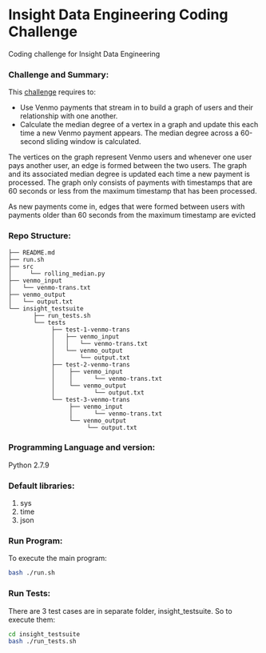 # Insight Data Engineering Coding Challenge
Coding challenge for Insight Data Engineering
### Challenge and Summary:
This [challenge](https://github.com/InsightDataScience/coding-challenge/blob/master/README.md#testing-your-directory-structure-and-output-format) requires  to:
* Use Venmo payments that stream in to build a graph of users and their relationship with one another.
* Calculate the median degree of a vertex in a graph and update this each time a new Venmo payment appears. The median degree across a 60-second sliding window is calculated.

The vertices on the graph represent Venmo users and whenever one user pays another user, an edge is formed between the two users.
The graph and its associated median degree is updated each time a new payment is processed. The graph only consists of payments with timestamps that are 60 seconds or less from the maximum timestamp that has been processed.

As new payments come in, edges that were formed between users with payments older than 60 seconds from the maximum timestamp are evicted


### Repo Structure:
```
├── README.md 
├── run.sh
├── src
│     └── rolling_median.py
├── venmo_input
│   └── venmo-trans.txt
├── venmo_output
│   └── output.txt
└── insight_testsuite
       ├── run_tests.sh
       └── tests
            ├── test-1-venmo-trans
            │   ├── venmo_input
            │   │   └── venmo-trans.txt
            │   └── venmo_output
            │       └── output.txt
            ├── test-2-venmo-trans
            │    ├── venmo_input
            │    │      └── venmo-trans.txt
            │    └── venmo_output
            │           └── output.txt
            └── test-3-venmo-trans
                 ├── venmo_input
                 │      └── venmo-trans.txt
                 └── venmo_output
                      └── output.txt
```
### Programming Language and version:
Python 2.7.9

### Default libraries:
1. sys
2. time
3. json

### Run Program:
To execute the main program:
```bash
bash ./run.sh
```
### Run Tests:
There are 3 test cases are in separate folder, insight_testsuite. So to execute them:
```bash
cd insight_testsuite
bash ./run_tests.sh
```
